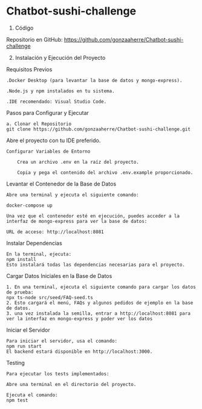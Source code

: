 # Chatbot-sushi-challenge

1. Código

Repositorio en GitHub: https://github.com/gonzaaherre/Chatbot-sushi-challenge

2. Instalación y Ejecución del Proyecto

Requisitos Previos

    .Docker Desktop (para levantar la base de datos y mongo-express).

    .Node.js y npm instalados en tu sistema.

    .IDE recomendado: Visual Studio Code.

Pasos para Configurar y Ejecutar

    a. Clonar el Repositorio
    git clone https://github.com/gonzaaherre/Chatbot-sushi-challenge.git

Abre el proyecto con tu IDE preferido.

    Configurar Variables de Entorno

        Crea un archivo .env en la raíz del proyecto.

        Copia y pega el contenido del archivo .env.example proporcionado.

Levantar el Contenedor de la Base de Datos

    Abre una terminal y ejecuta el siguiente comando:

    docker-compose up

    Una vez que el contenedor esté en ejecución, puedes acceder a la interfaz de mongo-express para ver la base de datos:

    URL de acceso: http://localhost:8081
    
Instalar Dependencias

    En la terminal, ejecuta:
    npm install
    Esto instalará todas las dependencias necesarias para el proyecto.

Cargar Datos Iniciales en la Base de Datos
    
    1. En una terminal, ejecuta el siguiente comando para cargar los datos de prueba:
    npx ts-node src/seed/FAQ-seed.ts
    2. Esto cargará el menú, FAQs y algunos pedidos de ejemplo en la base de datos.
    3. una vez instalada la semilla, entrar a http://localhost:8081 para ver la interfaz en mongo-express y poder ver los datos

Iniciar el Servidor

    Para iniciar el servidor, usa el comando:
    npm run start
    El backend estará disponible en http://localhost:3000.

Testing

    Para ejecutar los tests implementados:

    Abre una terminal en el directorio del proyecto.

    Ejecuta el comando:
    npm test